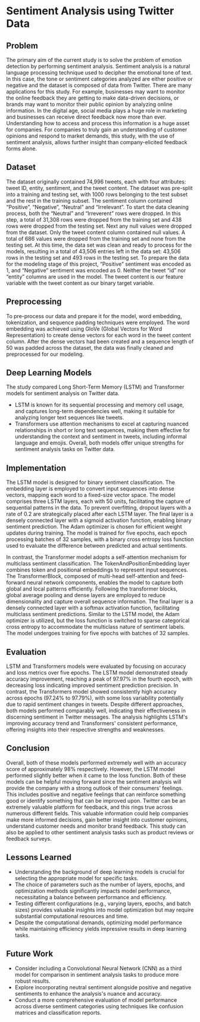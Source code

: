 # Sentiment Analysis using Twitter Data

## Problem 
  The primary aim of the current study is to solve the problem of emotion detection by performing sentiment analysis. Sentiment analysis is a natural language processing technique used to decipher the emotional tone of text. In this case, the tone or sentiment categories analyzed are either positive or negative and the dataset is composed of data from Twitter. There are many applications for this study. For example, businesses may want to monitor the online feedback they are getting to make data-driven decisions, or brands may want to monitor their public opinion by analyzing online information. In the digital age, social media plays a huge role in marketing and businesses can receive direct feedback now more than ever. Understanding how to access and process this information is a huge asset for companies. For companies to truly gain an understanding of customer opinions and respond to market demands, this study, with the use of sentiment analysis, allows further insight than company-elicited feedback forms alone.

## Dataset
  The dataset originally contained 74,996 tweets, each with four attributes: tweet ID, entity, sentiment, and the tweet content. The dataset was pre-split into a training and testing set, with 1000 rows belonging to the test subset and the rest in the training subset. The sentiment column contained “Positive”, “Negative”, “Neutral” and “Irrelevant”. To start the data cleaning process, both the “Neutral” and “Irreverent” rows were dropped. In this step, a total of 31,308 rows were dropped from the training set and 438 rows were dropped from the testing set. Next any null values were dropped from the dataset. Only the tweet content column contained null values. A total of 686 values were dropped from the training set and none from the testing set. At this time, the data set was clean and ready to process for the models, resulting in a total of 43,506 entries left in the data set: 43,506 rows in the testing set and 493 rows in the testing set. To prepare the data for the modeling stage of this project, “Positive” sentiment was encoded as 1, and “Negative” sentiment was encoded as 0. Neither the tweet “id” nor “entity” columns are used in the model. The tweet content is our feature variable with the tweet content as our binary target variable.

## Preprocessing
  To pre-process our data and prepare it for the model, word embedding, tokenization, and sequence padding techniques were employed. The word embedding was achieved using GloVe (Global Vectors for Word Representation) to create dense vectors for each word in the tweet content column. After the dense vectors had been created and a sequence length of 50 was padded across the dataset, the data was finally cleaned and preprocessed for our modeling.

## Deep Learning Models
The study compared Long Short-Term Memory (LSTM) and Transformer models for sentiment analysis on Twitter data. 
* LSTM is known for its sequential processing and memory cell usage, and captures long-term dependencies well, making it suitable for analyzing longer text sequences like tweets.
* Transformers use attention mechanisms to excel at capturing nuanced relationships in short or long text sequences, making them effective for understanding the context and sentiment in tweets, including informal language and emojis.
Overall, both models offer unique strengths for sentiment analysis tasks on Twitter data.

## Implementation
  The LSTM model is designed for binary sentiment classification. The embedding layer is employed to convert input sequences into dense vectors, mapping each word to a fixed-size vector space. The model comprises three LSTM layers, each with 50 units, facilitating the capture of sequential patterns in the data. To prevent overfitting, dropout layers with a rate of 0.2 are strategically placed after each LSTM layer. The final layer is a densely connected layer with a sigmoid activation function, enabling binary sentiment prediction. The Adam optimizer is chosen for efficient weight updates during training. The model is trained for five epochs, each epoch processing batches of 32 samples, with a binary cross entropy loss function used to evaluate the difference between predicted and actual sentiments. 

  In contrast, the Transformer model adopts a self-attention mechanism for multiclass sentiment classification. The TokenAndPositionEmbedding layer combines token and positional embeddings to represent input sequences. The TransformerBlock, composed of multi-head self-attention and feed-forward neural network components, enables the model to capture both global and local patterns efficiently. Following the transformer blocks, global average pooling and dense layers are employed to reduce dimensionality and capture overall sequence information. The final layer is a densely connected layer with a softmax activation function, facilitating multiclass sentiment predictions. Similar to the LSTM model, the Adam optimizer is utilized, but the loss function is switched to sparse categorical cross entropy to accommodate the multiclass nature of sentiment labels. The model undergoes training for five epochs with batches of 32 samples. 

## Evaluation
  LSTM and Transformers models were evaluated by focusing on accuracy and loss metrics over five epochs. The LSTM model demonstrated steady accuracy improvement, reaching a peak of 97.97% in the fourth epoch, with decreasing loss indicating improved sentiment prediction precision. In contrast, the Transformers model showed consistently high accuracy across epochs (97.24% to 97.79%), with some loss variability potentially due to rapid sentiment changes in tweets. Despite different approaches, both models performed comparably well, indicating their effectiveness in discerning sentiment in Twitter messages. The analysis highlights LSTM's improving accuracy trend and Transformers' consistent performance, offering insights into their respective strengths and weaknesses.

## Conclusion
  Overall, both of these models performed extremely well with an accuracy score of approximately 98% respectively. However, the LSTM model performed slightly better when it came to the loss function. Both of these models can be helpful moving forward since the sentiment analysis will provide the company with a strong outlook of their consumers' feelings. This includes positive and negative feelings that can reinforce something good or identify something that can be improved upon. Twitter can be an extremely valuable platform for feedback, and this rings true across numerous different fields. This valuable information could help companies make more informed decisions, gain better insight into customer opinions, understand customer needs and monitor brand feedback. This study can also be applied to other sentiment analysis tasks such as product reviews or feedback surveys. 

## Lessons Learned
* Understanding the background of deep learning models is crucial for selecting the appropriate model for specific tasks.
* The choice of parameters such as the number of layers, epochs, and optimization methods significantly impacts model performance, necessitating a balance between performance and efficiency.
* Testing different configurations (e.g., varying layers, epochs, and batch sizes) provides valuable insights into model optimization but may require substantial computational resources and time.
* Despite the computational demands, optimizing model performance while maintaining efficiency yields impressive results in deep learning tasks.

## Future Work
* Consider including a Convolutional Neural Network (CNN) as a third model for comparison in sentiment analysis tasks to produce more robust results.
* Explore incorporating neutral sentiment alongside positive and negative sentiments to enhance the analysis's nuance and accuracy.
* Conduct a more comprehensive evaluation of model performance across diverse sentiment categories using techniques like confusion matrices and classification reports.

